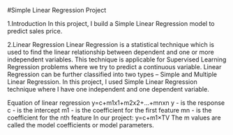 #Simple Linear Regression Project

1.Introduction
In this project, I build a Simple Linear Regression model to predict sales price.

2.Linear Regression
Linear Regression is a statistical technique which is used to find the linear relationship between dependent and one or more independent variables. This technique is applicable for Supervised Learning Regression problems where we try to predict a continuous variable. Linear Regression can be further classified into two types – Simple and Multiple Linear Regression. In this project, I used Simple Linear Regression technique where I have one independent and one dependent variable.

Equation of linear regression
y=c+m1x1+m2x2+...+mnxn 
y - is the response
c - is the intercept
m1 - is the coefficient for the first feature
mn - is the coefficient for the nth feature
In our project:
y=c+m1×TV 
The  m  values are called the model coefficients or model parameters.
